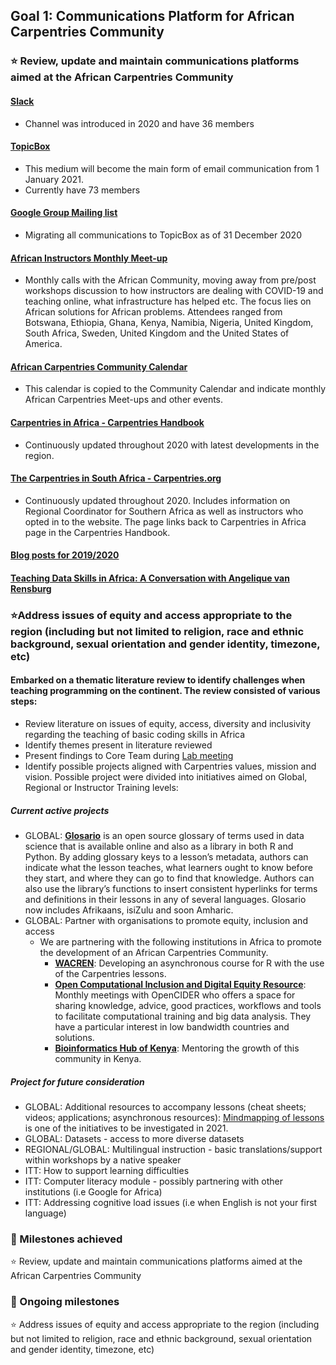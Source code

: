## Goal 1: Communications Platform for African Carpentries Community
### :star: Review, update and maintain communications platforms aimed at the African Carpentries Community
#### [Slack](https://swcarpentry.slack.com/archives/CR7AT9F08)
- Channel was introduced in 2020 and have 36 members
#### [TopicBox](https://carpentries.topicbox.com/groups/local-africa)
- This medium will become the main form of email communication from 1 January 2021.
- Currently have 73 members
#### [Google Group Mailing list](https://groups.google.com/g/african-carpentry-instructors)
- Migrating all communications to TopicBox as of 31 December 2020
#### [African Instructors Monthly Meet-up](https://pad.carpentries.org/ZA-community-call)
- Monthly calls with the African Community, moving away from pre/post workshops discussion to how instructors are dealing with COVID-19 and teaching online, what infrastructure has helped etc. The focus lies on African  solutions for African problems. Attendees ranged from Botswana, Ethiopia, Ghana, Kenya, Namibia, Nigeria, United Kingdom, South Africa, Sweden, United Kingdom and the United States of America. 
#### [African Carpentries Community Calendar](https://calendar.google.com/calendar/u/0/embed?src=carpentries.org_n76b9g2l00lqt6bskmrk0umfas@group.calendar.google.com&ctz=Africa/Johannesburg)
- This calendar is copied to the Community Calendar and indicate monthly African Carpentries Meet-ups and other events. 
#### [Carpentries in Africa - Carpentries Handbook](https://docs.carpentries.org/topic_folders/regional_communities/african_task_force.html)
- Continuously updated throughout 2020 with latest developments in the region. 
#### [The Carpentries in South Africa - Carpentries.org](https://carpentries.org/regions_za/)
- Continuously updated throughout 2020. Includes information on Regional Coordinator for Southern Africa as well as instructors who opted in to the website. The page links back   to Carpentries in Africa page in the Carpentries Handbook.  
#### [Blog posts for 2019/2020](https://carpentries.org/posts-by-tags/#blog-tag-africa)
#### [Teaching Data Skills in Africa: A Conversation with Angelique van Rensburg](https://selormtamakloe.medium.com/teaching-data-skills-in-africa-a-conversation-with-angelique-van-rensburg-c0b548904e7b)

### :star:Address issues of equity and access appropriate to the region (including but not limited to religion, race and ethnic background, sexual orientation and gender identity, timezone, etc)
#### Embarked on a thematic literature review to identify challenges when teaching programming on the continent. The review consisted of various steps:
- Review literature on issues of equity, access, diversity and inclusivity regarding the teaching of basic coding skills in Africa 
- Identify themes present in literature reviewed
- Present findings to Core Team during [Lab meeting](https://docs.google.com/presentation/d/18HGHx6jp0Db7Nnlmh81xiEIXVrIK_SF2uq1Ya4-43YE/edit#slide=id.g8821cc9f2c_0_152)
- Identify possible projects aligned with Carpentries values, mission and vision. Possible project were divided into initiatives aimed on Global, Regional or Instructor Training   levels: 
##### Current active projects
  - GLOBAL: **[Glosario](https://carpentries.github.io/glosario/)** is an open source glossary of terms used in data science that is available online and also as a library in both R and Python. By adding glossary keys to a lesson’s metadata, authors can indicate what the lesson teaches, what learners ought to know before they start, and where they can go to find that knowledge. Authors can also use the library’s functions to insert consistent hyperlinks for terms and definitions in their lessons in any of several languages. Glosario now includes Afrikaans, isiZulu and soon Amharic. 
  - GLOBAL: Partner with organisations to promote equity, inclusion and access
      - We are partnering with the following institutions in Africa to promote the development of an African Carpentries Community. 
        * **[WACREN](https://wacren.net/en/news/women-wacren-physical-computing-python)**: Developing an asynchronous course for R with the use of the Carpentries lessons. 
        * **[Open Computational Inclusion and Digital Equity Resource](https://selgebali.gitbook.io/opencider/)**: Monthly meetings with OpenCIDER who offers a space for sharing knowledge, advice, good practices, workflows and tools to facilitate computational training and big data analysis. They have a particular interest in low bandwidth countries and solutions.  
        * **[Bioinformatics Hub of Kenya](https://bioinformaticshubofkenya.wordpress.com/)**: Mentoring the growth of this community in Kenya. 
    
##### Project for future consideration

- GLOBAL: Additional resources to accompany lessons (cheat sheets; videos; applications; asynchronous resources): [Mindmapping of lessons](https://docs.google.com/document/d/1NZbI2_ftYdGFTOZWjgrzb7ssN33Wu96j6bblKKirJZw/edit) is one of the initiatives to be investigated in 2021. 
- GLOBAL: Datasets - access to more diverse datasets
- REGIONAL/GLOBAL: Multilingual instruction - basic translations/support within workshops by a native speaker
- ITT: How to support learning difficulties
- ITT: Computer literacy module - possibly partnering with other institutions (i.e Google for Africa)
- ITT: Addressing cognitive load issues (i.e when English is not your first language)


### :large_blue_diamond: Milestones achieved
:star: Review, update and maintain communications platforms aimed at the African Carpentries Community

### :large_blue_diamond: Ongoing milestones
:star: Address issues of equity and access appropriate to the region (including but not limited to religion, race and ethnic background, sexual orientation and gender identity, timezone, etc)




